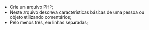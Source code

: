 * Crie um arquivo PHP;
* Neste arquivo descreva características básicas de uma pessoa ou objeto utilizando comentários; 
* Pelo menos três, em linhas separadas;